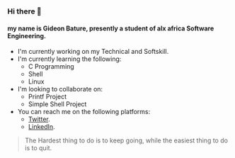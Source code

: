 ### Hi there 👋

#### my name is Gideon Bature, presently a student of alx africa Software Engineering.

- I'm currently working on my Technical and Softskill.
- I'm currently learning the following:
    - C Programming
    - Shell
    - Linux
- I'm looking to collaborate on:
    - Printf Project
    - Simple Shell Project
- You can reach me on the following platforms:
    - [Twitter](https://twitter.com/BatureFunom).
    - [LinkedIn](https://www.linkedin.com/in/gideon-bature-b28694172/).

> The Hardest thing to do is to keep going, while the easiest thing to do is to quit.

<!--
**GideonBature/GideonBature** is a ✨ _special_ ✨ repository because its `README.md` (this file) appears on your GitHub profile.

Here are some ideas to get you started:

- 🔭 I’m currently working on ...
- 🌱 I’m currently learning ...
- 👯 I’m looking to collaborate on ...
- 🤔 I’m looking for help with ...
- 💬 Ask me about ...
- 📫 How to reach me: ...
- 😄 Pronouns: ...
- ⚡ Fun fact: ...
-->
